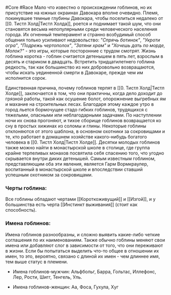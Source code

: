 #Core #Race 
Мало что известно о происхождении гоблинов, но их присутствие на южных окраинах Давокара вполне очевидно. Племя, покинувшее темные глубины Давокара, чтобы поселиться недалеко от [[0. Тистл Холд|Тистл Холда]], роется и поднимает такой шум, что они становятся весьма непопулярными среди человеческого населения города. Их огненный темперамент и странно возбудимый способ общения только усиливают недовольство: *"Спрячь ботинок"*, *"Укроти огра"*, *"Подрежь чертополох"*, *"Затяни храм"* и *"Хочешь дать по морде, Молок?"* - это игры, которые посторонние с трудом смотрят. Жизнь гоблина коротка - гоблин считается детенышем в пять лет, взрослым в десять и стариком в двадцать. Встретить тридцатилетнего гоблина редкость, так как большинство из них добровольно возвращаются, чтобы искать уединенной смерти в Давокаре, прежде чем им исполнится сорок.

Единственная причина, почему гоблинов терпят в [[0. Тистл Холд|Тистл Холде]], заключается в том, что они практичны, когда дело доходит до грязной работы, такой как осушение болот, опорожнение выгребных ям и махание на строительных лесах. Благодаря этому каждое утро в город льется бормочущее стадо гибких гоблинов, трудящихся с тяжелыми, опасными или неблагодарными задачами. По наступлении ночи их снова прогоняют, и тихое сборище гоблинов возвращается ко сну в простых хижинах из соломы и глины. Некоторые гоблины отклоняются от этого шаблона, в основном охотники за сокровищами и те, кто работает в домашнем хозяйстве какого-нибудь богатого человека в [[0. Тистл Холд|Тистл Холде]]. Десятки молодых гоблинов также можно найти в монастырской школе в столице, где группа крайне терпеливых монахов посвятила себя спасению того, что угодно скрывается внутри диких детенышей. Самым известным гоблином, представляющим оба эти явления, является Гарм Вормкраулер, воспитанный в монастырской школе и впоследствии ставший успешным охотником за сокровищами.  

### Черты гоблина:

Все гоблины обладают чертами [[Короткоживущий]] и [[Изгой]], и у большинства есть черта [[Инстинкт выживания]] (стоит как способность).

### Имена гоблинов:

Имена гоблинов разнообразны, и сложно выявить какие-либо четкие соглашения по их наименованиям. Также обычно гоблины меняют свои имена или добавляют слог в зависимости от того, что они переживают в жизни. Если бы попытаться выделить что-то общее в отношении их имен, то это, вероятно, связано с длиной их имен - чем длиннее имя, тем выше статус в племени.

- Имена гоблинов-мужчин: Альфбольг, Барра, Гольтас, Иллефонс, Лер, Рости, Шигг, Тенгель, Уль.

- Имена гоблинов-женщин: Аа, Фоса, Гухула, Хуг